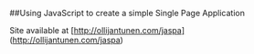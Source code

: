 ##Using JavaScript to create a simple Single Page Application

Site available at [http://ollijantunen.com/jaspa] (http://ollijantunen.com/jaspa)


